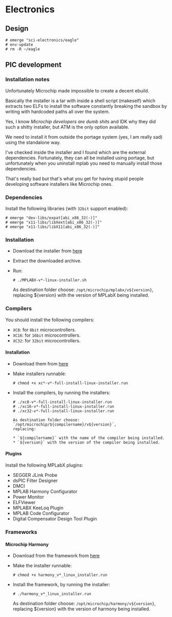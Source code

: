 # Electronics

## Design

```ShellSession
# emerge "sci-electronics/eagle"
# env-update
# rm -R ~/eagle
```

## PIC development

### Installation notes

Unfortunately Microchip made impossible to create a decent ebuild.

Basically the installer is a tar with inside a shell script (makeself) which
extracts two ELFs to install the software constantly breaking the sandbox by
writing with hardcoded paths all over the system.

Yes, I know *Microchip developers are dumb shits* and IDK why they did such
a shitty installer, but ATM is the only option available.

We need to install it from outside the portage system (yes, I am really sad)
using the standalone way.

I've checked inside the installer and I found which are the external
dependencies. Fortunately, they can all be installed using portage, but
unfortunately when you uninstall mplab you need to manually install those
dependencies.

That's really bad but that's what you get for having stupid people developing
software installers like Microchip ones.

### Dependencies

Install the following libraries (with `32bit` support enabled):

```ShellSession
# emerge "dev-libs/expat[abi_x86_32(-)]"
# emerge "x11-libs/libXext[abi_x86_32(-)]"
# emerge "x11-libs/libX11[abi_x86_32(-)]"
```

### Installation

* Download the installer from
  [here](http://www.microchip.com/mplabx-ide-linux-installer)
* Extract the downloaded archive.
* Run:

  ```ShellSession
  # ./MPLABX-v*-linux-installer.sh
  ```

  As destination folder choose: `/opt/microchip/mplabx/v${version}`, replacing
  ${version} with the version of MPLabX being installed.

### Compilers

You should install the following compilers:

* `XC8`: for `8bit` microcontrollers.
* `XC16`: for `16bit` microcontrollers.
* `XC32`: for `32bit` microcontrollers.

#### Installation

* Download them from
  [here](http://www.microchip.com/pagehandler/en-us/family/mplabx)
* Make installers runnable:

  ```ShellSession
  # chmod +x xc*-v*-full-install-linux-installer.run
  ```

* Install the compilers, by running the installers:

  ```ShellSession
  # ./xc8-v*-full-install-linux-installer.run
  # ./xc16-v*-full-install-linux-installer.run
  # ./xc32-v*-full-install-linux-installer.run

  As destination folder choose: `/opt/microchip/${compilername}/v${version}`,
  replacing:

  * `${compilername}` with the name of the compiler being installed.
  * `${version}` with the version of the compiler being installed.

#### Plugins

Install the following MPLabX plugins:

* SEGGER JLink Probe
* dsPIC Filter Designer
* DMCI
* MPLAB Harmony Configurator
* Power Monitor
* ELFViewer
* MPLABX KeeLoq Plugin
* MPLAB Code Configurator
* Digital Compensator Design Tool Plugin

### Frameworks

#### Microchip Harmony

* Download from the framework from
  [here](http://www.microchip.com/pagehandler/en_us/devtools/mplabharmony/home.html)
* Make the installer runnable:

  ```ShellSession
  # chmod +x harmony_v*_linux_installer.run
  ```

* Install the framework, by running the installer:

  ```ShellSession
  # ./harmony_v*_linux_installer.run
  ```

  As destination folder choose: `/opt/microchip/harmony/v${version}`, replacing
  ${version} with the version of harmony being installed.
